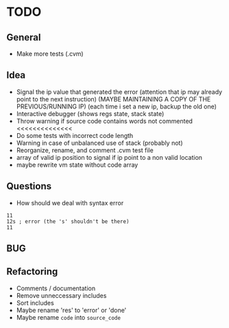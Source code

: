 # TODO

## General
- Make more tests (.cvm)


## Idea
- Signal the ip value that generated the error (attention that ip may already point to the next instruction) (MAYBE MAINTAINING A COPY OF THE PREVIOUS/RUNNING IP) (each time i set a new ip, backup the old one)
- Interactive debugger (shows regs state, stack state)
- Throw warning if source code contains words not commented   <<<<<<<<<<<<<<
- Do some tests with incorrect code length
- Warning in case of unbalanced use of stack (probably not)
- Reorganize, rename, and comment .cvm test file
- array of valid ip position to signal if ip point to a non valid location
- maybe rewrite vm state without code array


## Questions
- How should we deal with syntax error
```
11
12s ; error (the 's' shouldn't be there)
11
```


## BUG


## Refactoring
- Comments / documentation
- Remove unneccessary includes
- Sort includes
- Maybe rename 'res' to 'error' or 'done'
- Maybe rename `code` into `source_code`
